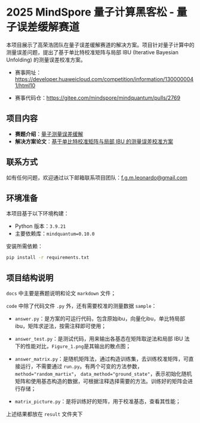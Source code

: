 # 2025 MindSpore 量子计算黑客松 - 量子误差缓解赛道

本项目展示了高荣浩团队在量子误差缓解赛道的解决方案。项目针对量子计算中的测量误差问题，提出了基于单比特校准矩阵与局部 IBU (Iterative Bayesian Unfolding) 的测量误差校准方案。

- 赛事网址：https://developer.huaweicloud.com/competition/information/1300000041/html10

- 赛事代码仓：https://gitee.com/mindspore/mindquantum/pulls/2769

## 项目内容

- **赛题介绍**：[量子测量误差缓解](docs/赛题说明.md)
- **解决方案论文**：[基于单比特校准矩阵与局部 IBU 的测量误差校准方案](docs/readout-高荣浩.md)

## 联系方式

如有任何问题，欢迎通过以下邮箱联系项目团队：[f.g.m.leonardo@gmail.com](mailto:f.g.m.leonardo@gmail.com)


## 环境准备

本项目基于以下环境构建：
- Python 版本：`3.9.21`
- 主要依赖库：`mindquantum=0.10.0`

安装所需依赖：
```bash
pip install -r requirements.txt
```


## 项目结构说明

`docs` 中主要是赛题说明和论文 `markdown` 文件；

`code` 中除了代码文件 `.py` 外，还有需要校准的测量数据 `sample`：

- `answer.py`：是方案的可运行代码，包含原始ibu，向量化ibu，单比特局部ibu，矩阵求逆法，按需注释即可使用；

- `answer_test.py`：是测试代码，用来输出各基态在矩阵取逆法和局部 IBU 法下的性能对比，`Figure_1.png`是其输出的散点图；

- `answer_matrix.py`：是随机矩阵法，通过构造训练集，去训练校准矩阵，可直接运行，不需要通过 `run.py`。有两个可变的方法参数，`method="random_martix"`， `data_method="ground_state"`，表示初始化随机矩阵和使用基态构造的数据，可根据注释选择需要的方法。训练好的矩阵会进行存储；

- `matrix_picture.py`：是将训练好的矩阵，用于校准基态，查看其性能；

上述结果都放在 `result` 文件夹下
